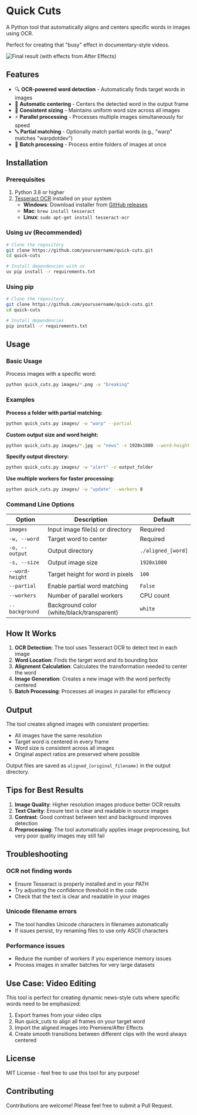 # Quick Cuts

A Python tool that automatically aligns and centers specific words in images using OCR.

Perfect for creating that "busy" effect in documentary-style videos.

![Final result (with effects from After Effects)]("./docs/example.gif)

## Features

- 🔍 **OCR-powered word detection** - Automatically finds target words in images
- 🎯 **Automatic centering** - Centers the detected word in the output frame
- 📐 **Consistent sizing** - Maintains uniform word size across all images
- ⚡ **Parallel processing** - Processes multiple images simultaneously for speed
- 🔤 **Partial matching** - Optionally match partial words (e.g., "warp" matches "warpdotdev")
- 📁 **Batch processing** - Process entire folders of images at once

## Installation

### Prerequisites

1. Python 3.8 or higher
2. [Tesseract OCR](https://github.com/tesseract-ocr/tesseract) installed on your system
   - **Windows**: Download installer from [GitHub releases](https://github.com/UB-Mannheim/tesseract/wiki)
   - **Mac**: `brew install tesseract`
   - **Linux**: `sudo apt-get install tesseract-ocr`

### Using uv (Recommended)

```bash
# Clone the repository
git clone https://github.com/yourusername/quick-cuts.git
cd quick-cuts

# Install dependencies with uv
uv pip install -r requirements.txt
```

### Using pip

```bash
# Clone the repository
git clone https://github.com/yourusername/quick-cuts.git
cd quick-cuts

# Install dependencies
pip install -r requirements.txt
```

## Usage

### Basic Usage

Process images with a specific word:

```bash
python quick_cuts.py images/*.png -w "breaking"
```

### Examples

**Process a folder with partial matching:**
```bash
python quick_cuts.py images/ -w "warp" --partial
```

**Custom output size and word height:**
```bash
python quick_cuts.py images/*.jpg -w "news" -s 1920x1080 --word-height 150
```

**Specify output directory:**
```bash
python quick_cuts.py images/ -w "alert" -o output_folder
```

**Use multiple workers for faster processing:**
```bash
python quick_cuts.py images/ -w "update" --workers 8
```

### Command Line Options

| Option | Description | Default |
|--------|-------------|---------|
| `images` | Input image file(s) or directory | Required |
| `-w, --word` | Target word to center | Required |
| `-o, --output` | Output directory | `./aligned_[word]` |
| `-s, --size` | Output image size | `1920x1080` |
| `--word-height` | Target height for word in pixels | `100` |
| `--partial` | Enable partial word matching | `False` |
| `--workers` | Number of parallel workers | CPU count |
| `--background` | Background color (white/black/transparent) | `white` |

## How It Works

1. **OCR Detection**: The tool uses Tesseract OCR to detect text in each image
2. **Word Location**: Finds the target word and its bounding box
3. **Alignment Calculation**: Calculates the transformation needed to center the word
4. **Image Generation**: Creates a new image with the word perfectly centered
5. **Batch Processing**: Processes all images in parallel for efficiency

## Output

The tool creates aligned images with consistent properties:
- All images have the same resolution
- Target word is centered in every frame
- Word size is consistent across all images
- Original aspect ratios are preserved where possible

Output files are saved as `aligned_[original_filename]` in the output directory.

## Tips for Best Results

1. **Image Quality**: Higher resolution images produce better OCR results
2. **Text Clarity**: Ensure text is clear and readable in source images
3. **Contrast**: Good contrast between text and background improves detection
4. **Preprocessing**: The tool automatically applies image preprocessing, but very poor quality images may still fail

## Troubleshooting

### OCR not finding words
- Ensure Tesseract is properly installed and in your PATH
- Try adjusting the confidence threshold in the code
- Check that the text is clear and readable in your images

### Unicode filename errors
- The tool handles Unicode characters in filenames automatically
- If issues persist, try renaming files to use only ASCII characters

### Performance issues
- Reduce the number of workers if you experience memory issues
- Process images in smaller batches for very large datasets

## Use Case: Video Editing

This tool is perfect for creating dynamic news-style cuts where specific words need to be emphasized:

1. Export frames from your video clips
2. Run quick_cuts to align all frames on your target word
3. Import the aligned images into Premiere/After Effects
4. Create smooth transitions between different clips with the word always centered

## License

MIT License - feel free to use this tool for any purpose!

## Contributing

Contributions are welcome! Please feel free to submit a Pull Request.